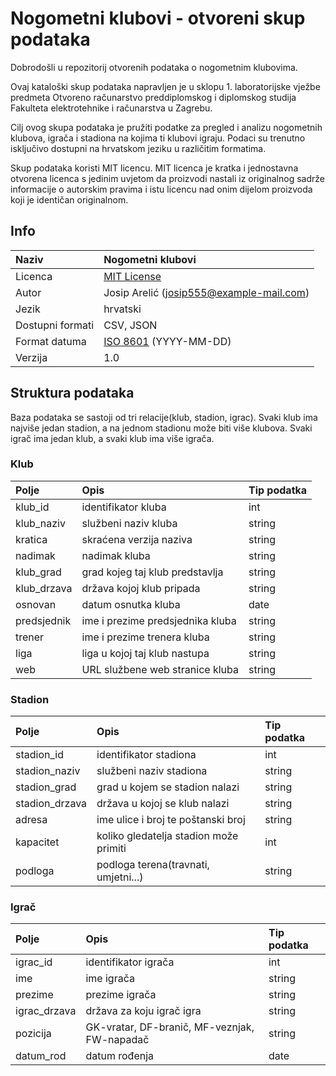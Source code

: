 # Nogometni klubovi - otvoreni skup podataka

Dobrodošli u repozitorij otvorenih podataka o nogometnim klubovima.

Ovaj kataloški skup podataka napravljen je u sklopu 1. laboratorijske vježbe predmeta Otvoreno računarstvo preddiplomskog i diplomskog studija Fakulteta elektrotehnike i računarstva u Zagrebu. 

Cilj ovog skupa podataka je pružiti podatke za pregled i analizu nogometnih klubova, igrača i stadiona na kojima ti klubovi igraju. Podaci su trenutno isključivo dostupni na hrvatskom jeziku u različitim formatima.

Skup podataka koristi MIT licencu. MIT licenca je kratka i jednostavna otvorena licenca s jedinim uvjetom da proizvodi nastali iz originalnog sadrže informacije o autorskim pravima i istu licencu nad onim dijelom proizvoda koji je identičan originalnom.

## Info

| Naziv  | Nogometni klubovi     |
| :--- | :--- |
| Licenca     | [MIT License](https://opensource.org/licenses/MIT) |
| Autor       | Josip Arelić (josip555@example-mail.com)|
| Jezik | hrvatski |
| Dostupni formati | CSV, JSON |
| Format datuma | [ISO 8601](https://www.iso.org/iso-8601-date-and-time-format.html) (YYYY-MM-DD)|
| Verzija     |  1.0   |


## Struktura podataka

Baza podataka se sastoji od tri relacije(klub, stadion, igrac). Svaki klub ima najviše jedan stadion, a na jednom stadionu može biti više klubova. Svaki igrač ima jedan klub, a svaki klub ima više igrača.

### Klub

| Polje | Opis | Tip podatka | 
| :--- | :--- | :------ | 
| klub_id | identifikator kluba | int | 
| klub_naziv | službeni naziv kluba | string | 
| kratica | skraćena verzija naziva | string | 
| nadimak | nadimak kluba | string | 
| klub_grad | grad kojeg taj klub predstavlja | string | 
| klub_drzava | država kojoj klub pripada | string | 
| osnovan | datum osnutka kluba | date | 
| predsjednik | ime i prezime predsjednika kluba | string | 
| trener | ime i prezime trenera kluba | string | 
| liga | liga u kojoj taj klub nastupa | string | 
| web | URL službene web stranice kluba | string | 

### Stadion

| Polje | Opis | Tip podatka | 
| :--- | :--- | :------ | 
| stadion_id | identifikator stadiona | int |
| stadion_naziv | službeni naziv stadiona | string | 
| stadion_grad | grad u kojem se stadion nalazi | string | 
| stadion_drzava | država u kojoj se klub nalazi | string | 
| adresa | ime ulice i broj te poštanski broj | string | 
| kapacitet | koliko gledatelja stadion može primiti | int | 
| podloga | podloga terena(travnati, umjetni...) | string | 

### Igrač

| Polje | Opis | Tip podatka | 
| :--- | :--- | :------ | 
| igrac_id | identifikator igrača | int | true 
| ime | ime igrača | string | 
| prezime | prezime igrača | string | 
| igrac_drzava | država za koju igrač igra | string | 
| pozicija | GK-vratar, DF-branič, MF-veznjak, FW-napadač | string | 
| datum_rod | datum rođenja | date | 
